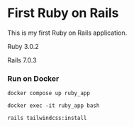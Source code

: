 # First Ruby on Rails

This is my first Ruby on Rails application.

Ruby 3.0.2

Rails 7.0.3

### Run on Docker

`docker compose up ruby_app`

`docker exec -it ruby_app bash`

`rails tailwindcss:install`
